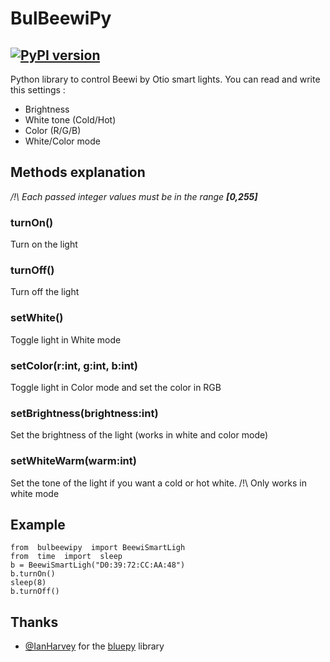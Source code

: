 
# BulBeewiPy
## [![PyPI version](https://badge.fury.io/py/bulbeewipy.svg)](https://badge.fury.io/py/bulbeewipy)
Python library to control Beewi by Otio smart lights.
You can read and write this settings :
 - Brightness
 - White tone (Cold/Hot)
 - Color (R/G/B)
 - White/Color mode
## Methods explanation
*/!\ Each passed integer values must be in the range **[0,255]***
### turnOn()
Turn on the light
### turnOff()
Turn off the light
### setWhite()
Toggle light in White mode
### setColor(r:int, g:int, b:int)
Toggle light in Color mode and set the color in RGB
### setBrightness(brightness:int)
Set the brightness of the light (works in white and color mode)
### setWhiteWarm(warm:int)
Set the tone of the light if you want a cold or hot white. /!\ Only works in white mode

## Example

    from  bulbeewipy  import BeewiSmartLigh
    from  time  import  sleep
    b = BeewiSmartLigh("D0:39:72:CC:AA:48")
    b.turnOn()
    sleep(8)
    b.turnOff()

## Thanks

 - [@IanHarvey](https://github.com/IanHarvey) for the [bluepy](https://github.com/IanHarvey/bluepy) library

